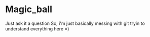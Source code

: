 # Magic_ball
Just ask it a question
So, i'm just basically messing with git tryin to understand everything here =)
